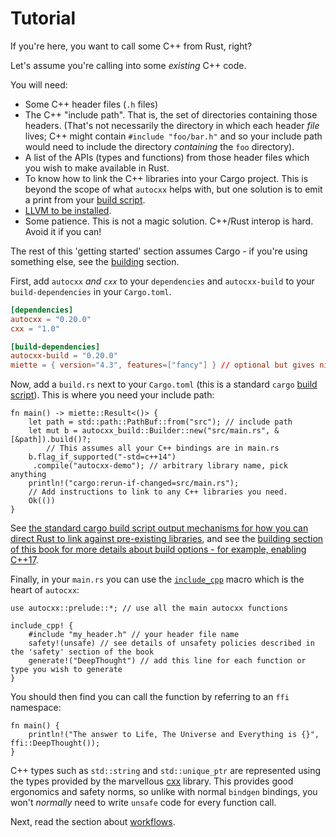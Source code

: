 # Tutorial

If you're here, you want to call some C++ from Rust, right?

Let's assume you're calling into some _existing_ C++ code.

You will need:

* Some C++ header files (`.h` files)
* The C++ "include path". That is, the set of directories containing those headers. (That's not necessarily the directory in which each header _file_ lives; C++ might contain `#include "foo/bar.h"` and so your include path would need to include the directory _containing_ the `foo` directory).
* A list of the APIs (types and functions) from those header files which you wish to make available in Rust.
* To know how to link the C++ libraries into your Cargo project. This is beyond the scope of what `autocxx` helps with, but one solution is to emit a print from your [build script](https://doc.rust-lang.org/cargo/reference/build-scripts.html#rustc-link-lib).
* [LLVM to be installed](https://rust-lang.github.io/rust-bindgen/requirements.html).
* Some patience. This is not a magic solution. C++/Rust interop is hard. Avoid it if you can!

The rest of this 'getting started' section assumes Cargo - if you're using something else, see the [building](building.md) section.

First, add `autocxx` *and `cxx`* to your `dependencies` and `autocxx-build` to your `build-dependencies` in your `Cargo.toml`.

```toml
[dependencies]
autocxx = "0.20.0"
cxx = "1.0"

[build-dependencies]
autocxx-build = "0.20.0"
miette = { version="4.3", features=["fancy"] } // optional but gives nicer error messages!
```

Now, add a `build.rs` next to your `Cargo.toml` (this is a standard `cargo` [build script](https://doc.rust-lang.org/cargo/reference/build-scripts.html)). This is where you need your include path:

```rust,ignore
fn main() -> miette::Result<()> {
    let path = std::path::PathBuf::from("src"); // include path
    let mut b = autocxx_build::Builder::new("src/main.rs", &[&path]).build()?;
        // This assumes all your C++ bindings are in main.rs
    b.flag_if_supported("-std=c++14")
     .compile("autocxx-demo"); // arbitrary library name, pick anything
    println!("cargo:rerun-if-changed=src/main.rs");
    // Add instructions to link to any C++ libraries you need.
    Ok(())
}
```

See [the standard cargo build script output mechanisms for how you can direct Rust to link against pre-existing libraries](https://doc.rust-lang.org/cargo/reference/build-scripts.html#outputs-of-the-build-script), and see the [building section of this book for more details about build options - for example, enabling C++17](building.md).

Finally, in your `main.rs` you can use the [`include_cpp`](https://docs.rs/autocxx/latest/autocxx/macro.include_cpp.html) macro which is the heart of `autocxx`:

```rust,ignore
use autocxx::prelude::*; // use all the main autocxx functions

include_cpp! {
    #include "my_header.h" // your header file name
    safety!(unsafe) // see details of unsafety policies described in the 'safety' section of the book
    generate!("DeepThought") // add this line for each function or type you wish to generate
}
```

You should then find you can call the function by referring to an `ffi` namespace:

```rust,ignore
fn main() {
    println!("The answer to Life, The Universe and Everything is {}", ffi::DeepThought());
}
```

C++ types such as `std::string` and `std::unique_ptr` are represented using the types provided by the marvellous [cxx](https://cxx.rs) library. This provides good ergonomics and safety norms, so unlike with normal `bindgen` bindings, you won't _normally_ need to write `unsafe` code for every function call.

Next, read the section about [workflows](workflow.md).
